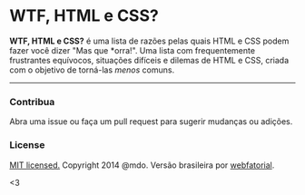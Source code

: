 # WTF, HTML e CSS?

**WTF, HTML e CSS?** é uma lista de razões pelas quais HTML e CSS podem fazer você dizer "Mas que &#42;orra!". Uma lista com frequentemente frustrantes equívocos, situações difíceis e dilemas de HTML e CSS, criada com o objetivo de torná-las *menos* comuns.

---

### Contribua

Abra uma issue ou faça um pull request para sugerir mudanças ou adições.


### License

[MIT licensed.](LICENSE.md) Copyright 2014 @mdo. Versão brasileira por [webfatorial](http://webfatorial.com/).

<3
